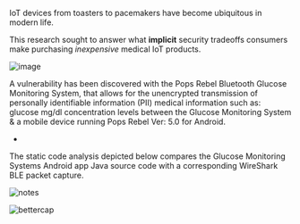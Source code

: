 
IoT devices from toasters to pacemakers have become ubiquitous in modern life.

This research sought to answer what **implicit** security tradeoffs consumers make purchasing <i> inexpensive </i> medical IoT products.


   


![image](https://github.com/actuator/pops/assets/78701239/58f2416c-17f0-408b-8254-1705b3fc0075)


A vulnerability has been discovered with the Pops Rebel Bluetooth Glucose Monitoring System, that allows for the unencrypted transmission of personally identifiable information (PII) medical information such as: glucose mg/dl concentration levels between the Glucose Monitoring System & a mobile device running Pops Rebel Ver: 5.0 for Android.     

*

The static code analysis depicted below compares the Glucose Monitoring Systems Android app Java source code with a corresponding WireShark BLE packet capture. 



![notes](https://user-images.githubusercontent.com/78701239/230722668-9cc50720-5b77-4571-9b35-f6a93a172788.png)


![bettercap](https://github.com/actuator/pops/assets/78701239/7f57259b-b1ae-49c8-94e3-0f6cb6f0b002)
